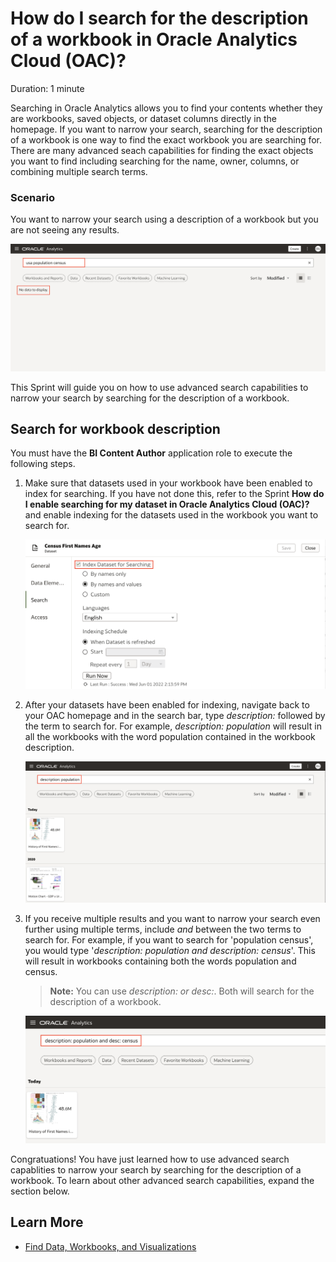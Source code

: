 # How do I search for the description of a workbook in Oracle Analytics Cloud (OAC)?

Duration: 1 minute

Searching in Oracle Analytics allows you to find your contents whether they are workbooks, saved objects, or dataset columns directly in the homepage. If you want to narrow your search, searching for the description of a workbook is one way to find the exact workbook you are searching for. There are many advanced seach capabilities for finding the exact objects you want to find including searching for the name, owner, columns, or combining multiple search terms.

### Scenario
You want to narrow your search using a description of a workbook but you are not seeing any results. 
    
![Search scenario](images/search-scenario.png)

This Sprint will guide you on how to use advanced search capabilities to narrow your search by searching for the description of a workbook.

## Search for workbook description
You must have the **BI Content Author** application role to execute the following steps.

1. Make sure that datasets used in your workbook have been enabled to index for searching. If you have not done this, refer to the Sprint **How do I enable searching for my dataset in Oracle Analytics Cloud (OAC)?** and enable indexing for the datasets used in the workbook you want to search for.

    ![Index dataset](images/index-dataset.png)

2. After your datasets have been enabled for indexing, navigate back to your OAC homepage and in the search bar, type *description:* followed by the term to search for. For example, *description: population* will result in all the workbooks with the word population contained in the workbook description.
    
    ![Description with one term](images/desc-term.png)

3. If you receive multiple results and you want to narrow your search even further using multiple terms, include *and* between the two terms to search for. For example, if you want to search for 'population census', you would type '*description: population and description: census*'. This will result in workbooks containing both the words population and census.

    >**Note:** You can use *description: or desc:*. Both will search for the description of a workbook.

    ![Description with two terms](images/desc-multiple.png)


Congratuations! You have just learned how to use advanced search capablities to narrow your search by searching for the description of a workbook. To learn about other advanced search capabilities, expand the section below.

## Learn More

* [Find Data, Workbooks, and Visualizations](https://docs.oracle.com/en/middleware/bi/analytics-desktop/bidvd/find-data-workbooks-and-visualizations.html#GUID-DA77E10C-0796-4578-9761-D2AFC75F7B8D)

